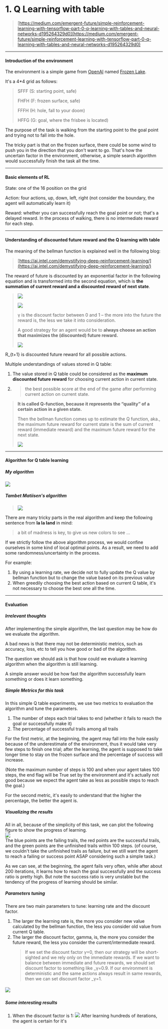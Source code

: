 # 1. Q Learning with table

> [https://medium.com/emergent-future/simple-reinforcement-learning-with-tensorflow-part-0-q-learning-with-tables-and-neural-networks-d195264329d0](https://medium.com/emergent-future/simple-reinforcement-learning-with-tensorflow-part-0-q-learning-with-tables-and-neural-networks-d195264329d0)

---

#### Introduction of the environment

The environment is a simple game from [OpenAI](https://gym.openai.com/docs/) named [Frozen Lake](https://gym.openai.com/envs/FrozenLake-v0/).

It's a 4\*4 grid as follows:

> SFFF       \(S: starting point, safe\)
>
> FHFH       \(F: frozen surface, safe\)
>
> FFFH       \(H: hole, fall to your doom\)
>
> HFFG       \(G: goal, where the frisbee is located\)

The purpose of the task is walking from the starting point to the goal point and trying not to fall into the hole.

The tricky part is that on the frozen surface, there could be some wind to push you in the direction that you don't want to go. That's how the uncertain factor in the environment, otherwise, a simple search algorithm would successfully finish the task all the time.

---

#### Basic elements of RL

State: one of the 16 position on the grid

Action: four actions, up, down, left, right \(not consider the boundary, the agent will automatically learn it\)

Reward: whether you can successfully reach the goal point or not; that's a delayed reward. In the process of walking, there is no intermediate reward for each step.

---

#### Understanding of discounted future reward and the Q learning with table

The meaning of the bellman function is explained well in the following blog:

> [https://ai.intel.com/demystifying-deep-reinforcement-learning/](https://ai.intel.com/demystifying-deep-reinforcement-learning/)

The reward of future is discounted by an exponential factor in the following equation and is transformed into the second equation, which is **the summation of current reward and a discounted reward of next state**.

> ![](/assets/bellman_1.png)
>
> ![](/assets/bellman_2.png)
>
> γ is the discount factor between 0 and 1 – the more into the future the reward is, the less we take it into consideration.
>
> A good strategy for an agent would be to **always choose an action that maximizes the \(discounted\) future reward.**
>
> ![](/assets/bellman_3.png)

R\_{t+1} is discounted future reward for all possible actions.

Multiple understandings of values stored in Q table:

1. The value stored in Q table could be considered as the **maximum discounted future reward** for choosing current action in current state.
2. > the best possible score at the end of the game after performing current action on current state.

> **It is called Q-function, because it represents the “quality” of a certain action in a given state.**
>
> Then the bellman function comes up to estimate the Q function, aka., the maximum future reward for current state is the sum of current reward \(immediate reward\) and the maximum future reward for the next state.
>
> ![](/assets/bellman_4.png)

---

#### Algorithm for Q table learning

##### My algorithm

![](/assets/algo_q_table.png)

##### Tambet Matiisen's algorithm

> ![](/assets/algo_q_table_2.png)

There are many tricky parts in the real algorithm and keep the following sentence from **la la land** in mind:

> a bit of madness is key, to give us new colors to see ...

If we strictly follow the above algorithm process, we would confine ourselves in some kind of local optimal points. As a result, we need to add some randomness/uncertainty in the process.

For example:

1. By using a learning rate, we decide not to fully update the Q value by bellman function but to change the value based on its previous value
2. When greedily choosing the best action based on current Q table, it's not necessary to choose the best one all the time.

---

#### Evaluation

##### Irrelevant thoughts

After implementing the simple algorithm, the last question may be how do we evaluate the algorithm.

A bad news is that there may not be deterministic metrics, such as accuracy, loss, etc to tell you how good or bad of the algorithm.

The question we should ask is that how could we evaluate a learning algorithm when the algorithm is still learning.

A simple answer would be how fast the algorithm successfully learn something or does it learn something.

##### Simple Metrics for this task

In this simple Q table experiments,  we use two metrics to evaluation the algorithm and tune the parameters.

1. The number of steps each trial takes to end \(whether it fails to reach the goal or successfully make it\)
2. The percentage of successful trails among all trails

For the first metric, at the beginning, the agent may fall into the hole easily because of the underestimate of the environment, thus it would take very few steps to finish one trial; after the learning, the agent is supposed to take longer time to stay on the frozen surface and the percentage of success will increase.

\(Note the maximum number of steps is 100 and when your agent takes 100 steps, the end flag will be True set by the environment and it's actually not good because we expect the agent take as less as possible steps to reach the goal.\)

For the second metric, it's easily to understand that the higher the percentage, the better the agent is.

##### Visualizing the results

All in all, because of the simplicity of this task, we can plot the following figure to show the progress of learning.  
![](/assets/frozenlake_res_1.png)  
The blue points are the failing trails, the red points are the successful trails, and the green points are the unfinished trails within 100 steps. \(of course, we couldn't take the unfinished trails as failure, but we still want the agent to reach a failing or success point ASAP considering such a simple task.\)

As we can see, at the beginning, the agent fails very often, while after about 200 iterations, it learns how to reach the goal successfully and the success ratio is pretty high. But note the success ratio is very unstable but the tendency of the progress of learning should be similar.

##### Parameters tuning

There are two main parameters to tune: learning rate and the discount factor.

1. The larger the learning rate is, the more you consider new value calculated by the bellman function, the less you consider old value from current Q table.
2. The larger the discount factor, gamma, is, the more you consider the future reward, the less you consider the current/intermediate reward.
   > If we set the discount factor _γ_=0, then our strategy will be short-sighted and we rely only on the immediate rewards. If we want to balance between immediate and future rewards, we should set discount factor to something like _γ=0.9. If our environment is deterministic and the same actions always result in same rewards, then we can set discount factor _γ=1.

##### ![](/assets/Q_table.png)

##### Some interesting results

1. When the discount factor is 1:
   ![](/assets/frozenlake_res_2.png)
   After learning hundreds of iterations, the agent is certain for it's 



